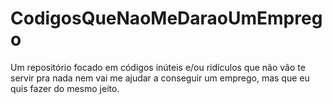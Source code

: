 # CodigosQueNaoMeDaraoUmEmprego
Um repositório focado em códigos inúteis e/ou ridículos que não vão te servir pra nada nem vai me ajudar a conseguir um emprego, mas que eu quis fazer do mesmo jeito.
